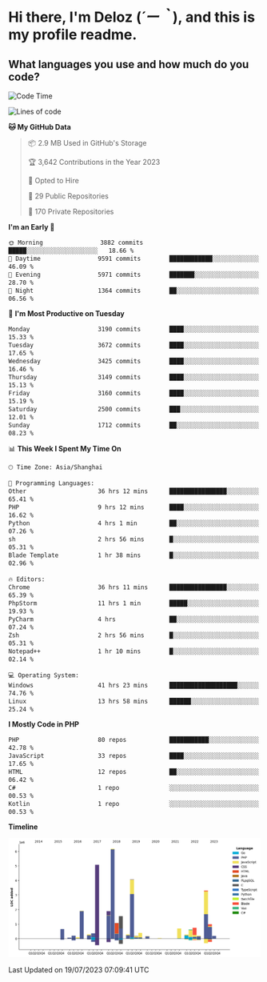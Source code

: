 # **Hi there, I'm Deloz (*´ー｀*), and this is my profile readme.**

## **What languages you use and how much do you code?**

<!--START_SECTION:waka-->
![Code Time](http://img.shields.io/badge/Code%20Time-1%2C942%20hrs%2045%20mins-blue)

![Lines of code](https://img.shields.io/badge/From%20Hello%20World%20I%27ve%20Written-31.4%20million%20lines%20of%20code-blue)

**🐱 My GitHub Data** 

> 📦 2.9 MB Used in GitHub's Storage 
 > 
> 🏆 3,642 Contributions in the Year 2023
 > 
> 💼 Opted to Hire
 > 
> 📜 29 Public Repositories 
 > 
> 🔑 170 Private Repositories 
 > 
**I'm an Early 🐤** 

```text
🌞 Morning                3882 commits        █████░░░░░░░░░░░░░░░░░░░░   18.66 % 
🌆 Daytime                9591 commits        ████████████░░░░░░░░░░░░░   46.09 % 
🌃 Evening                5971 commits        ███████░░░░░░░░░░░░░░░░░░   28.70 % 
🌙 Night                  1364 commits        ██░░░░░░░░░░░░░░░░░░░░░░░   06.56 % 
```
📅 **I'm Most Productive on Tuesday** 

```text
Monday                   3190 commits        ████░░░░░░░░░░░░░░░░░░░░░   15.33 % 
Tuesday                  3672 commits        ████░░░░░░░░░░░░░░░░░░░░░   17.65 % 
Wednesday                3425 commits        ████░░░░░░░░░░░░░░░░░░░░░   16.46 % 
Thursday                 3149 commits        ████░░░░░░░░░░░░░░░░░░░░░   15.13 % 
Friday                   3160 commits        ████░░░░░░░░░░░░░░░░░░░░░   15.19 % 
Saturday                 2500 commits        ███░░░░░░░░░░░░░░░░░░░░░░   12.01 % 
Sunday                   1712 commits        ██░░░░░░░░░░░░░░░░░░░░░░░   08.23 % 
```


📊 **This Week I Spent My Time On** 

```text
🕑︎ Time Zone: Asia/Shanghai

💬 Programming Languages: 
Other                    36 hrs 12 mins      ████████████████░░░░░░░░░   65.41 % 
PHP                      9 hrs 12 mins       ████░░░░░░░░░░░░░░░░░░░░░   16.62 % 
Python                   4 hrs 1 min         ██░░░░░░░░░░░░░░░░░░░░░░░   07.26 % 
sh                       2 hrs 56 mins       █░░░░░░░░░░░░░░░░░░░░░░░░   05.31 % 
Blade Template           1 hr 38 mins        █░░░░░░░░░░░░░░░░░░░░░░░░   02.96 % 

🔥 Editors: 
Chrome                   36 hrs 11 mins      ████████████████░░░░░░░░░   65.39 % 
PhpStorm                 11 hrs 1 min        █████░░░░░░░░░░░░░░░░░░░░   19.93 % 
PyCharm                  4 hrs               ██░░░░░░░░░░░░░░░░░░░░░░░   07.24 % 
Zsh                      2 hrs 56 mins       █░░░░░░░░░░░░░░░░░░░░░░░░   05.31 % 
Notepad++                1 hr 10 mins        █░░░░░░░░░░░░░░░░░░░░░░░░   02.14 % 

💻 Operating System: 
Windows                  41 hrs 23 mins      ███████████████████░░░░░░   74.76 % 
Linux                    13 hrs 58 mins      ██████░░░░░░░░░░░░░░░░░░░   25.24 % 
```

**I Mostly Code in PHP** 

```text
PHP                      80 repos            ███████████░░░░░░░░░░░░░░   42.78 % 
JavaScript               33 repos            ████░░░░░░░░░░░░░░░░░░░░░   17.65 % 
HTML                     12 repos            ██░░░░░░░░░░░░░░░░░░░░░░░   06.42 % 
C#                       1 repo              ░░░░░░░░░░░░░░░░░░░░░░░░░   00.53 % 
Kotlin                   1 repo              ░░░░░░░░░░░░░░░░░░░░░░░░░   00.53 % 
```



**Timeline**

![Lines of Code chart](https://raw.githubusercontent.com/deloz/deloz/main/assets/bar_graph.png)


 Last Updated on 19/07/2023 07:09:41 UTC
<!--END_SECTION:waka-->
